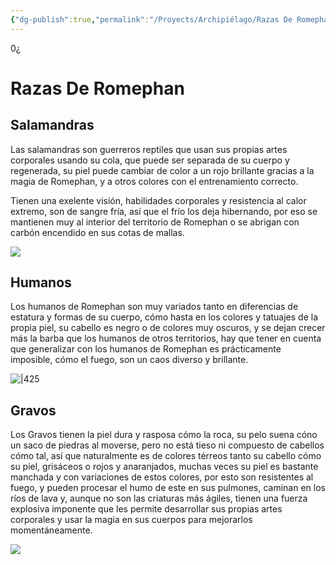 ```yaml
---
{"dg-publish":true,"permalink":"/Proyects/Archipiélago/Razas De Romephan/","title":"Razas De Romephan","updated":"2023-11-20T19:15:59.023-05:00"}
---
```


0¿
# Razas De Romephan

## Salamandras

Las salamandras son guerreros reptiles que usan sus propias artes corporales usando su cola, que puede ser separada de su cuerpo y regenerada, su piel puede cambiar de color a un rojo brillante gracias a la magia de Romephan, y a otros colores con el entrenamiento correcto.

Tienen una exelente visión, habilidades corporales y resistencia al calor extremo, son de sangre fría, así que el frío los deja hibernando, por eso se mantienen muy al interior del territorio de Romephan o se abrigan con carbón encendido en sus cotas de mallas.

![](https://i.imgur.com/zoC4jcN.png)

## Humanos

Los humanos de Romephan son muy variados tanto en diferencias de estatura y formas de su cuerpo, cómo hasta en los colores y tatuajes de la propia piel, su cabello es negro o de colores muy oscuros, y se dejan crecer más la barba que los humanos de otros territorios, hay que tener en cuenta que generalizar con los humanos de Romephan es prácticamente imposible, cómo el fuego, son un caos diverso y brillante. 

![|425](https://i.imgur.com/o5YaCGf.png)

## Gravos

Los Gravos tienen la piel dura y rasposa cómo la roca, su pelo suena cóno un saco de piedras al moverse, pero no está tieso ni compuesto de cabellos cómo tal, así que naturalmente es de colores térreos tanto su cabello cómo su piel, grisáceos o rojos y anaranjados, muchas veces su piel es bastante manchada y con variaciones de estos colores, por esto son resistentes al fuego, y pueden procesar el humo de este en sus pulmones, caminan en los ríos de lava y, aunque no son las criaturas más ágiles, tienen una fuerza explosiva imponente que les permite desarrollar sus propias artes corporales y usar la magia en sus cuerpos para mejorarlos momentáneamente.

![](https://i.imgur.com/2RddCKX.png)

